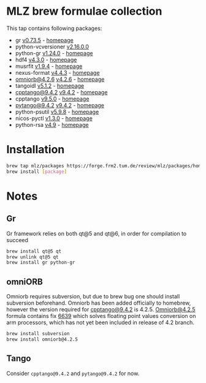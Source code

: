 # MLZ brew formulae collection
This tap contains following packages:
 - gr [v0.73.5](https://github.com/sciapp/gr) - [homepage](https://gr-framework.org)
 - python-vcversioner [v2.16.0.0](https://github.com/habnabit/vcversioner)
 - python-gr [v1.24.0](https://github.com/sciapp/python-gr) - [homepage](https://gr-framework.org)
 - hdf4 [v4.3.0](https://github.com/HDFGroup/hdf4) - [homepage](https://www.hdfgroup.org/solutions/hdf4)
 - musrfit [v1.9.4](https://bitbucket.org/muonspin/musrfit/src/root6/) - [homepage](http://lmu.web.psi.ch/musrfit/user/html/index.html)
 - nexus-format [v4.4.3](https://github.com/nexusformat/code) - [homepage](https://www.nexusformat.org)
 - omniorb@4.2.6 [v4.2.6](https://sourceforge.net/p/omniorb/svn/HEAD/tree/) - [homepage](https://sourceforge.net/projects/omniorb)
 - tangoidl [v5.1.2](https://gitlab.com/tango-controls/tango-idl) - [homepage](https://www.tango-controls.org)
 - cpptango@9.4.2 [v9.4.2](https://gitlab.com/tango-controls/cppTango) - [homepage](https://www.tango-controls.org)
 - cpptango [v9.5.0](https://gitlab.com/tango-controls/cppTango) - [homepage](https://www.tango-controls.org)
 - pytango@9.4.2 [v9.4.2](https://gitlab.com/tango-controls/pytango) - [homepage](https://www.tango-controls.org)
 - python-psutil [v5.9.8](https://github.com/giampaolo/psutil) - [homepage](https://github.com/giampaolo/psutil)
 - nicos-pyctl [v1.3.0](https://github.com/mlz-ictrl/nicos-pyctl) - [homepage](https://github.com/mlz-ictrl/nicos-pyctl)
 - python-rsa [v4.9](https://github.com/sybrenstuvel/python-rsa) - [homepage](https://stuvel.eu/rsa)

# Installation
```bash
brew tap mlz/packages https://forge.frm2.tum.de/review/mlz/packages/homebrew
brew install [package]
```

# Notes

Gr
--
Gr framework relies on both qt@5 and qt@6, in order for compilation to succeed
```bash
brew install qt@5 qt
brew unlink qt@5 qt
brew install gr python-gr
```

omniORB
-------
Omniorb requires subversion, but due to brew bug one should install subversion
beforehand. Omniorb has been added officially to homebrew, however the version
required for cpptango@9.4.2 is 4.2.5.
Omniorb@4.2.5 formula contains fix [6639](https://sourceforge.net/p/omniorb/svn/6639/)
which solves floating point values conversion on arm processors, which has not
yet been included in release of 4.2 branch.
```bash
brew install subversion
brew install omniorb@4.2.5
```

Tango
-----
Consider `cpptango@9.4.2` and `pytango@9.4.2` for now.
